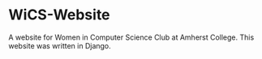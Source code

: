 # WiCS-Website
A website for Women in Computer Science Club at Amherst College. This website was written in Django.
